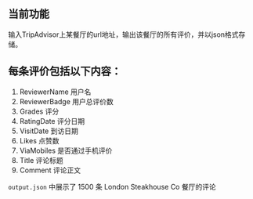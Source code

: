 ## 当前功能

输入TripAdvisor上某餐厅的url地址，输出该餐厅的所有评价，并以json格式存储。

## 每条评价包括以下内容：
1. ReviewerName 用户名
2. ReviewerBadge 用户总评价数
3. Grades 评分
4. RatingDate 评分日期
5. VisitDate 到访日期
6. Likes 点赞数
7. ViaMobiles 是否通过手机评价
8. Title 评论标题
9. Comment 评论正文

`output.json` 中展示了 1500 条 London Steakhouse Co 餐厅的评论